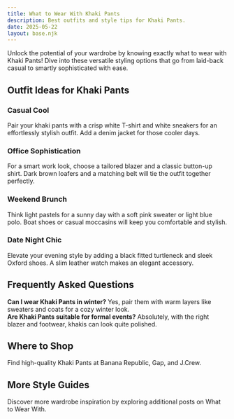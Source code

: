 ```yaml
---
title: What to Wear With Khaki Pants
description: Best outfits and style tips for Khaki Pants.
date: 2025-05-22
layout: base.njk
---
```



Unlock the potential of your wardrobe by knowing exactly what to wear with Khaki Pants! Dive into these versatile styling options that go from laid-back casual to smartly sophisticated with ease.

## Outfit Ideas for Khaki Pants

### Casual Cool
Pair your khaki pants with a crisp white T-shirt and white sneakers for an effortlessly stylish outfit. Add a denim jacket for those cooler days.

### Office Sophistication
For a smart work look, choose a tailored blazer and a classic button-up shirt. Dark brown loafers and a matching belt will tie the outfit together perfectly.

### Weekend Brunch
Think light pastels for a sunny day with a soft pink sweater or light blue polo. Boat shoes or casual moccasins will keep you comfortable and stylish.

### Date Night Chic
Elevate your evening style by adding a black fitted turtleneck and sleek Oxford shoes. A slim leather watch makes an elegant accessory.

## Frequently Asked Questions

**Can I wear Khaki Pants in winter?** Yes, pair them with warm layers like sweaters and coats for a cozy winter look.  
**Are Khaki Pants suitable for formal events?** Absolutely, with the right blazer and footwear, khakis can look quite polished.

## Where to Shop

Find high-quality Khaki Pants at Banana Republic, Gap, and J.Crew.

## More Style Guides

Discover more wardrobe inspiration by exploring additional posts on What to Wear With.
